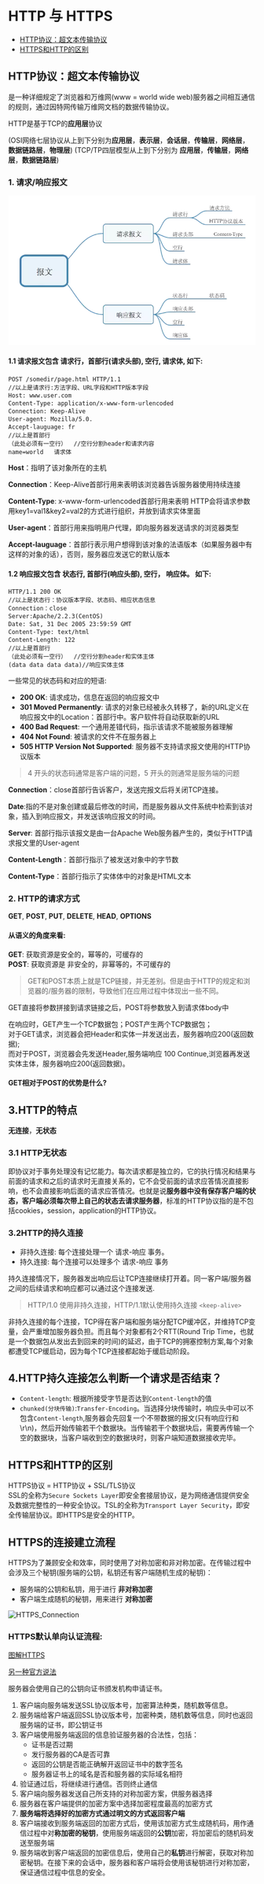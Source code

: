 # HTTP 与 HTTPS
* [HTTP协议：超文本传输协议](#HTTP协议：超文本传输协议)
* [HTTPS和HTTP的区别](#HTTPS和HTTP的区别)

## HTTP协议：超文本传输协议
是一种详细规定了浏览器和万维网(www = world wide web)服务器之间相互通信的规则，通过因特网传输万维网文档的数据传输协议。

HTTP是基于TCP的**应用层**协议

(OSI网络七层协议从上到下分别为**应用层**，**表示层**，**会话层**，**传输层**，**网络层**，**数据链路层**，**物理层**)
(TCP/TP四层模型从上到下分别为 **应用层**，**传输层**，**网络层**，**数据链路层**)


### 1. 请求/响应报文

![HTTP_Message](images/HTTP_Message.webp)

#### 1.1 请求报文包含 请求行，首部行(请求头部), 空行, 请求体, 如下:

```
POST /somedir/page.html HTTP/1.1    
//以上是请求行:方法字段、URL字段和HTTP版本字段
Host: www.user.com
Content-Type: application/x-www-form-urlencoded
Connection: Keep-Alive
User-agent: Mozilla/5.0.    
Accept-lauguage: fr  
//以上是首部行
（此处必须有一空行）  //空行分割header和请求内容 
name=world   请求体
```
**Host**：指明了该对象所在的主机

**Connection**：Keep-Alive首部行用来表明该浏览器告诉服务器使用持续连接

**Content-Type**: x-www-form-urlencoded首部行用来表明 HTTP会将请求参数用key1=val1&key2=val2的方式进行组织，并放到请求实体里面

**User-agent**：首部行用来指明用户代理，即向服务器发送请求的浏览器类型

**Accept-lauguage**：首部行表示用户想得到该对象的法语版本（如果服务器中有这样的对象的话），否则，服务器应发送它的默认版本

#### 1.2 响应报文包含 状态行, 首部行(响应头部), 空行， 响应体。 如下:

```
HTTP/1.1 200 OK    
//以上是状态行：协议版本字段、状态码、相应状态信息
Connection：close
Server:Apache/2.2.3(CentOS)
Date: Sat, 31 Dec 2005 23:59:59 GMT
Content-Type: text/html
Content-Length: 122
//以上是首部行
（此处必须有一空行）  //空行分割header和实体主体
(data data data data)//响应实体主体
```
	
一些常见的状态码和对应的短语:

* **200 OK**: 请求成功，信息在返回的响应报文中
* **301 Moved Permanently**: 请求的对象已经被永久转移了，新的URL定义在响应报文中的Location：首部行中。客户软件将自动获取新的URL
* **400 Bad Request**: 一个通用差错代码，指示该请求不能被服务器理解
* **404 Not Found**: 被请求的文件不在服务器上
* **505 HTTP Version Not Supported**: 服务器不支持请求报文使用的HTTP协议版本

> 4 开头的状态码通常是客户端的问题，5 开头的则通常是服务端的问题

**Connection**：close首部行告诉客户，发送完报文后将关闭TCP连接。

**Date**:指的不是对象创建或最后修改的时间，而是服务器从文件系统中检索到该对象，插入到响应报文，并发送该响应报文的时间。

**Server**: 首部行指示该报文是由一台Apache Web服务器产生的，类似于HTTP请求报文里的User-agent

**Content-Length**：首部行指示了被发送对象中的字节数

**Content-Type**：首部行指示了实体体中的对象是HTML文本

### 2. HTTP的请求方式
**GET**, **POST**, **PUT**, **DELETE**, **HEAD**, **OPTIONS**

#### 从语义的角度来看:
**GET**: 获取资源是安全的，幂等的，可缓存的	
**POST**: 获取资源是 非安全的，非幂等的，不可缓存的

> GET和POST本质上就是TCP链接，并无差别。但是由于HTTP的规定和浏览器的/服务器的限制，导致他们在应用过程中体现出一些不同。	

GET直接将参数拼接到请求链接之后，POST将参数放入到请求体body中	

在响应时，GET产生一个TCP数据包；POST产生两个TCP数据包；	
对于GET请求，浏览器会把Header和实体一并发送出去，服务器响应200(返回数据);	
而对于POST，浏览器会先发送Header,服务端响应 100 Continue,浏览器再发送实体主体，服务器响应200(返回数据)。

#### GET相对于POST的优势是什么?

## 3.HTTP的特点
**无连接**，**无状态**

### 3.1 HTTP无状态
即协议对于事务处理没有记忆能力。每次请求都是独立的，它的执行情况和结果与前面的请求和之后的请求时无直接关系的，它不会受前面的请求应答情况直接影响，也不会直接影响后面的请求应答情况。也就是说**服务器中没有保存客户端的状态，客户端必须每次带上自己的状态去请求服务器**，标准的HTTP协议指的是不包括cookies，session，application的HTTP协议。
### 3.2HTTP的持久连接
* 非持久连接: 每个连接处理一个 请求-响应 事务。
* 持久连接: 每个连接可以处理多个 请求-响应 事务

持久连接情况下，服务器发出响应后让TCP连接继续打开着。同一客户端/服务器之间的后续请求和响应都可以通过这个连接发送.
> HTTP/1.0 使用非持久连接，HTTP/1.1默认使用持久连接 ```<keep-alive>```

非持久连接的每个连接，TCP得在客户端和服务端分配TCP缓冲区，并维持TCP变量，会严重增加服务器负担。而且每个对象都有2个RTT(Round Trip Time，也就是一个数据包从发出去到回来的时间)的延迟，由于TCP的拥塞控制方案,每个对象都遭受TCP缓启动，因为每个TCP连接都起始于缓启动阶段。

## 4.HTTP持久连接怎么判断一个请求是否结束？
* ```Content-length```: 根据所接受字节是否达到```Content-length```的值
*  ```chunked(分块传输)```:```Transfer-Encoding```。当选择分块传输时，响应头中可以不包含```Content-length```,服务器会先回复一个不带数据的报文(只有响应行和\r\n)，然后开始传输若干个数据块。当传输若干个数据块后，需要再传输一个空的数据块，当客户端收到空的数据块时，则客户端知道数据接收完毕。

## HTTPS和HTTP的区别
HTTPS协议 = HTTP协议 + SSL/TLS协议	
SSL的全称为```Secure Sockets Layer```即安全套接层协议，是为网络通信提供安全及数据完整性的一种安全协议。TSL的全称为```Transport Layer Security```，即安全传输层协议。即HTTPS是安全的HTTP。

## HTTPS的连接建立流程
HTTPS为了兼顾安全和效率，同时使用了对称加密和非对称加密。在传输过程中会涉及三个秘钥(服务端的公钥，私钥还有客户端随机生成的秘钥)：
	
* 服务端的公钥和私钥，用于进行 **非对称加密**
* 客户端生成随机的秘钥，用来进行 **对称加密**

![HTTPS_Connection](HTTPS_Connection.webp)

### HTTPS默认单向认证流程:
[图解HTTPS](https://mp.weixin.qq.com/s/1ojSrhc9LZV8zlX6YblMtA)

[另一种官方说法](https://www.jianshu.com/p/1f426385ba53)

服务器会使用自己的公钥向证书颁发机构申请证书。

1. 客户端向服务端发送SSL协议版本号，加密算法种类，随机数等信息。
2. 服务端给客户端返回SSL协议版本号，加密种类，随机数等信息，同时也返回服务端的证书，即公钥证书
3. 客户端使用服务端返回的信息验证服务器的合法性，包括：	
	* 证书是否过期
	* 发行服务器的CA是否可靠
	* 返回的公钥是否能正确解开返回证书中的数字签名
	* 服务器证书上的域名是否和服务器的实际域名相符
4. 验证通过后，将继续进行通信。否则终止通信
5. 客户端向服务器发送自己所支持的对称加密方案，供服务器选择
6. 服务器在客户端提供的加密方案中选择加密程度最高的加密方式
7. **服务端将选择好的加密方式通过明文的方式返回客户端**
8. 客户端接收到服务端返回的加密方式后，使用该加密方式生成随机码，用作通信过程中对**称加密的秘钥**，使用服务端返回的**公钥**加密，将加密后的随机码发送至服务端
9. 服务端收到客户端返回的加密信息后，使用自己的**私钥**进行解密，获取对称加密秘钥。在接下来的会话中，服务器和客户端将会使用该秘钥进行对称加密，保证通信过程中信息的安全。